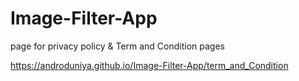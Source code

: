 # Image-Filter-App
page for privacy policy &amp; Term and Condition pages

https://androduniya.github.io/Image-Filter-App/term_and_Condition
